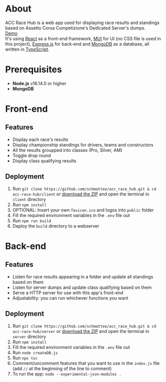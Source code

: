 # About
ACC Race Hub is a web app used for displaying race results and standings based on Assetto Corsa Competizione's Dedicated Server's dumps.   
[Demo](https://schmatteo.github.io/bskithub/)   
It's using [React](https://reactjs.org/) as a front-end framework, [MUI](https://mui.com/) for UI (no CSS file is used in this project), [Express.js](https://expressjs.com/) for back-end and [MongoDB](https://www.mongodb.com/) as a database, all written in [TypeScript](https://www.typescriptlang.org/).

# Prerequisites
- **Node.js** v16.14.0 or higher
- **MongoDB**

# Front-end
## Features
- Display each race's results
- Display championship standings for drivers, teams and constructors
- All the results groupped into classes (Pro, Silver, AM)
- Toggle drop round
- Display class qualifying results

## Deployment
1. Run `git clone https://github.com/schmatteo/acc_race_hub.git & cd acc-race-hub/client` or [download the ZIP](https://github.com/schmatteo/acc-race-hub/archive/refs/heads/master.zip) and open the terminal in `client` directory
2. Run `npm install`
3. OPTIONAL: Insert your own `favicon.ico` and logos into `public` folder
4. Fill the required environment variables in the `.env` file out
5. Run `npm run build`
6. Deploy the `build` directory to a webserver 

# Back-end
## Features
- Listen for race results appearing in a folder and update all standings based on them
- Listen for server dumps and update class qualifying based on them
- Serve a HTTP server for use with this app's front-end
- Adjustability: you can run whichever functions you want

## Deployment
1. Run `git clone https://github.com/schmatteo/acc_race_hub.git & cd acc-race-hub/server` or [download the ZIP](https://github.com/schmatteo/acc-race-hub/archive/refs/heads/master.zip) and open the terminal in `server` directory
2. Run `npm install`
3. Fill the required environment variables in the `.env` file out
4. Run `node createDB.js`
5. Run `npx tsc`
6. Comment/uncomment features that you want to use in the `index.js` file (add `//` at the beginning of the line to comment)
7. To run the app: `node --experimental-json-modules .`
